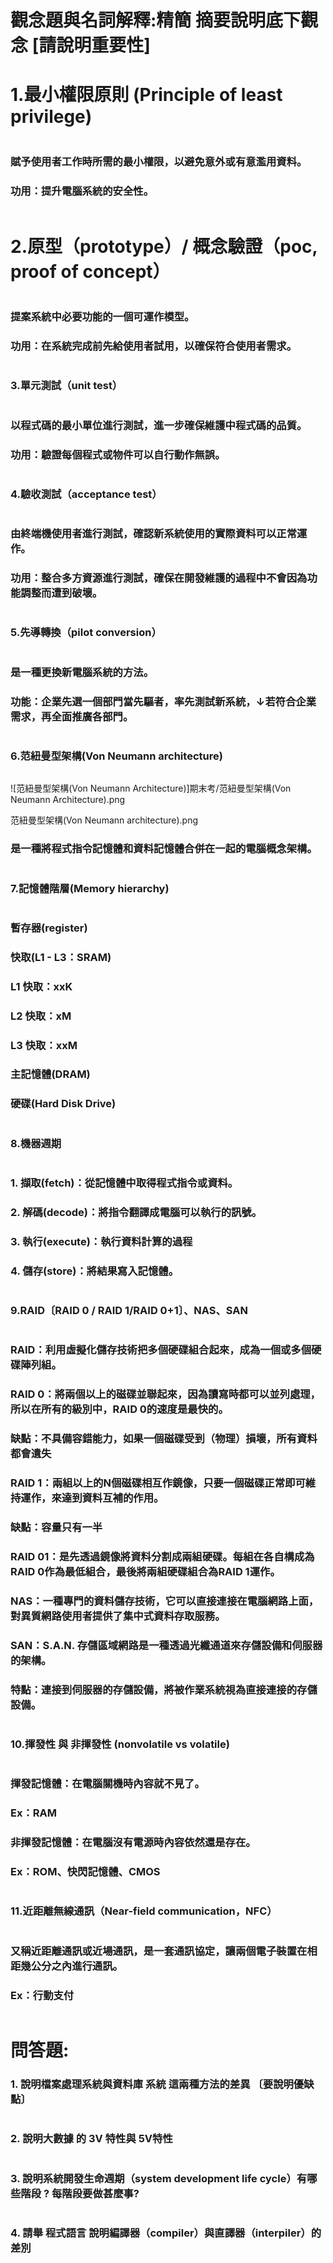 # 觀念題與名詞解釋:精簡 摘要說明底下觀念 [請說明重要性]

# 1.最小權限原則 (Principle of least privilege)
```
```
### 賦予使用者工作時所需的最小權限，以避免意外或有意濫用資料。
### 功用：提升電腦系統的安全性。
```
```
# 2.原型（prototype）/ 概念驗證（poc, proof of concept）
```
```
### 提案系統中必要功能的一個可運作模型。
### 功用：在系統完成前先給使用者試用，以確保符合使用者需求。
```
```
### 3.單元測試（unit test）
```
```
### 以程式碼的最小單位進行測試，進一步確保維護中程式碼的品質。
### 功用：驗證每個程式或物件可以自行動作無誤。
```
```
### 4.驗收測試（acceptance test）
```
```
### 由終端機使用者進行測試，確認新系統使用的實際資料可以正常運作。
### 功用：整合多方資源進行測試，確保在開發維護的過程中不會因為功能調整而遭到破壞。
```
```
### 5.先導轉換（pilot conversion）
```
```
### 是一種更換新電腦系統的方法。
### 功能：企業先選一個部門當先驅者，率先測試新系統，↓若符合企業需求，再全面推廣各部門。
```
```
### 6.范紐曼型架構(Von Neumann architecture)
```
```
![范紐曼型架構(Von Neumann Architecture)]期末考/范紐曼型架構(Von Neumann Architecture).png

范紐曼型架構(Von Neumann architecture).png
### 是一種將程式指令記憶體和資料記憶體合併在一起的電腦概念架構。
```
```
### 7.記憶體階層(Memory hierarchy)
```
```
### 暫存器(register)

### 快取(L1 - L3：SRAM)
### L1 快取：xxK
### L2 快取：xM
### L3 快取：xxM

### 主記憶體(DRAM)

### 硬碟(Hard Disk Drive)
```
```
### 8.機器週期
```
```
### 1.	擷取(fetch)：從記憶體中取得程式指令或資料。
### 2.	解碼(decode)：將指令翻譯成電腦可以執行的訊號。
### 3.	執行(execute)：執行資料計算的過程
### 4.	儲存(store)：將結果寫入記憶體。
```
```
### 9.RAID〔RAID 0 / RAID 1/RAID 0+1〕、NAS、SAN
```
```
### RAID：利用虛擬化儲存技術把多個硬碟組合起來，成為一個或多個硬碟陣列組。

### RAID 0：將兩個以上的磁碟並聯起來，因為讀寫時都可以並列處理，所以在所有的級別中，RAID 0的速度是最快的。
### 缺點：不具備容錯能力，如果一個磁碟受到（物理）損壞，所有資料都會遺失

### RAID 1：兩組以上的N個磁碟相互作鏡像，只要一個磁碟正常即可維持運作，來達到資料互補的作用。
### 缺點：容量只有一半

### RAID 01：是先透過鏡像將資料分割成兩組硬碟。每組在各自構成為RAID 0作為最低組合，最後將兩組硬碟組合為RAID 1運作。

### NAS：一種專門的資料儲存技術，它可以直接連接在電腦網路上面，對異質網路使用者提供了集中式資料存取服務。

### SAN：S.A.N. 存儲區域網路是一種透過光纖通道來存儲設備和伺服器的架構。
### 特點：連接到伺服器的存儲設備，將被作業系統視為直接連接的存儲設備。
```
```
### 10.揮發性 與 非揮發性 (nonvolatile vs volatile)
```
```
### 揮發記憶體：在電腦關機時內容就不見了。
### Ex：RAM

### 非揮發記憶體：在電腦沒有電源時內容依然還是存在。
### Ex：ROM、快閃記憶體、CMOS
```
```
### 11.近距離無線通訊（Near-field communication，NFC）
```
```
### 又稱近距離通訊或近場通訊，是一套通訊協定，讓兩個電子裝置在相距幾公分之內進行通訊。
### Ex：行動支付
```
```
# 問答題:

### 1. 說明檔案處理系統與資料庫 系統 這兩種方法的差異 〔要說明優缺點〕
```

```
### 2. 說明大數據 的 3V 特性與 5V特性
```

```
### 3. 說明系統開發生命週期（system development life cycle）有哪些階段 ?  每階段要做甚麼事?
```

```
### 4. 請舉 程式語言 說明編譯器（compiler）與直譯器（interpiler）的差別
```

```
